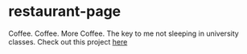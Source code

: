 # restaurant-page
Coffee. Coffee. More Coffee. The key to me not sleeping in university classes. Check out this project [here](https://therealfake.github.io/restaurant-page/)